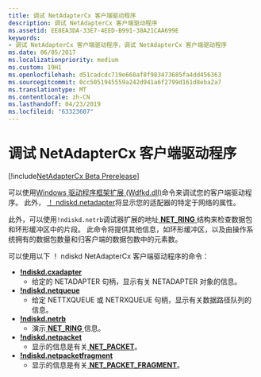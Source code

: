 ```yaml
---
title: 调试 NetAdapterCx 客户端驱动程序
description: 调试 NetAdapterCx 客户端驱动程序
ms.assetid: EE8EA3DA-33E7-4EED-B991-38A21CAA699E
keywords:
- 调试 NetAdapterCx 客户端驱动程序，调试 NetAdapterCx 客户端驱动程序
ms.date: 06/05/2017
ms.localizationpriority: medium
ms.custom: 19H1
ms.openlocfilehash: d51cadcdc719e668af8f983473685fa4dd456363
ms.sourcegitcommit: 0cc5051945559a242d941a6f2799d161d8eba2a7
ms.translationtype: MT
ms.contentlocale: zh-CN
ms.lasthandoff: 04/23/2019
ms.locfileid: "63323607"
---
```

# <a name="debugging-a-netadaptercx-client-driver"></a>调试 NetAdapterCx 客户端驱动程序

[!include[NetAdapterCx Beta Prerelease](../netcx-beta-prerelease.md)]

可以使用[Windows 驱动程序框架扩展 (Wdfkd.dll)](https://msdn.microsoft.com/library/windows/hardware/ff551876)命令来调试您的客户端驱动程序。  此外， [！ ndiskd.netadapter](https://msdn.microsoft.com/library/windows/hardware/mt799821)将显示您的适配器的特定于网络的属性。

此外，可以使用`!ndiskd.netrb`调试器扩展的地址[ **NET_RING** ](https://docs.microsoft.com/windows-hardware/drivers/ddi/content/netringbuffer/ns-netringbuffer-_NET_RING)结构来检查数据包和环形缓冲区中的片段。  此命令将提供其他信息，如环形缓冲区，以及由操作系统拥有的数据包数量和归客户端的数据包数中的元素数。

可以使用以下 ！ ndiskd NetAdapterCx 客户端驱动程序的命令：

*  [**!ndiskd.cxadapter**](https://msdn.microsoft.com/library/windows/hardware/mt808786)
    *  给定的 NETADAPTER 句柄，显示有关 NETADAPTER 对象的信息。
*  [**!ndiskd.netqueue**](https://msdn.microsoft.com/library/windows/hardware/mt808789)
    *  给定 NETTXQUEUE 或 NETRXQUEUE 句柄，显示有关数据路径队列的信息。
*  [**!ndiskd.netrb**](https://msdn.microsoft.com/library/windows/hardware/mt808790)
    *  演示[ **NET_RING** ](https://docs.microsoft.com/windows-hardware/drivers/ddi/content/netringbuffer/ns-netringbuffer-_NET_RING)信息。
*  [**!ndiskd.netpacket**](https://msdn.microsoft.com/library/windows/hardware/mt808787)
    *  显示的信息是有关[ **NET_PACKET**](https://docs.microsoft.com/windows-hardware/drivers/ddi/content/netpacket/ns-netpacket-_net_packet)。
*  [**!ndiskd.netpacketfragment**](https://msdn.microsoft.com/library/windows/hardware/mt808788)
    *  显示的信息是有关[ **NET_PACKET_FRAGMENT**](https://docs.microsoft.com/windows-hardware/drivers/ddi/content/netpacket/ns-netpacket-_net_packet_fragment)。
